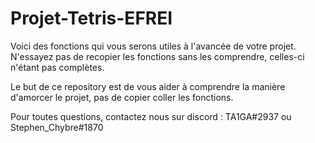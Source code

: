 # Projet-Tetris-EFREI
Voici des fonctions qui vous serons utiles à l'avancée de votre projet. 
N'essayez pas de recopier les fonctions sans les comprendre, celles-ci n'étant pas complètes.

Le but de ce repository est de vous aider à comprendre la manière d'amorcer le projet, pas de copier coller les fonctions.

Pour toutes questions, contactez nous sur discord : TA1GA#2937 ou Stephen_Chybre#1870
